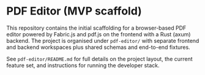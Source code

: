 # PDF Editor (MVP scaffold)

This repository contains the initial scaffolding for a browser-based PDF editor
powered by Fabric.js and pdf.js on the frontend with a Rust (axum) backend. The
project is organised under `pdf-editor/` with separate frontend and backend
workspaces plus shared schemas and end-to-end fixtures.

See `pdf-editor/README.md` for full details on the project layout, the current
feature set, and instructions for running the developer stack.
